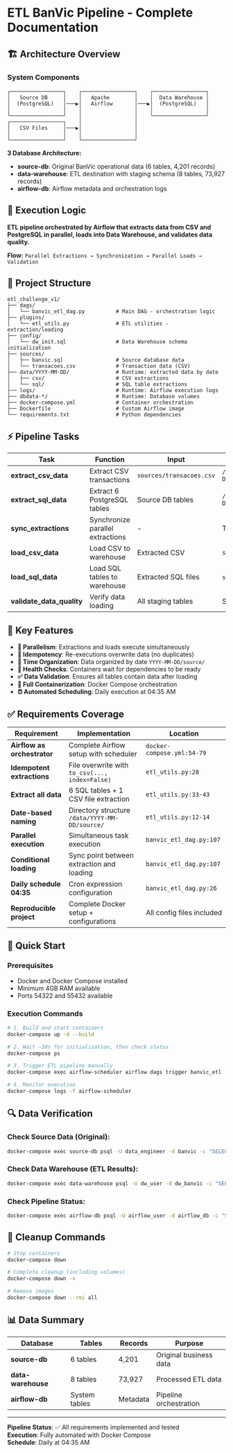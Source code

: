 # ETL BanVic Pipeline - Complete Documentation

## 🏗️ Architecture Overview

### System Components
```
┌─────────────────┐    ┌─────────────────┐    ┌─────────────────┐
│   Source DB     │    │   Apache        │    │  Data Warehouse │
│  (PostgreSQL)   │───▶│   Airflow       │───▶│  (PostgreSQL)   │
│                 │    │                 │    │                 │
└─────────────────┘    │                 │    └─────────────────┘
┌─────────────────┐    │                 │
│   CSV Files     │───▶│                 │
│                 │    │                 │
└─────────────────┘    └─────────────────┘
```

**3 Database Architecture:**
- **source-db**: Original BanVic operational data (6 tables, 4,201 records)
- **data-warehouse**: ETL destination with staging schema (8 tables, 73,927 records)
- **airflow-db**: Airflow metadata and orchestration logs

## 🧠 Execution Logic

**ETL pipeline orchestrated by Airflow that extracts data from CSV and PostgreSQL in parallel, loads into Data Warehouse, and validates data quality.**

**Flow:** `Parallel Extractions → Synchronization → Parallel Loads → Validation`

## 📁 Project Structure

```
etl_challenge_v1/
├── dags/
│   └── banvic_etl_dag.py          # Main DAG - orchestration logic
├── plugins/
│   └── etl_utils.py               # ETL utilities - extraction/loading
├── config/
│   └── dw_init.sql                # Data Warehouse schema initialization
├── sources/
│   ├── banvic.sql                 # Source database data
│   └── transacoes.csv             # Transaction data (CSV)
├── data/YYYY-MM-DD/               # Runtime: extracted data by date
│   ├── csv/                       # CSV extractions
│   └── sql/                       # SQL table extractions
├── logs/                          # Runtime: Airflow execution logs
├── dbdata-*/                      # Runtime: Database volumes
├── docker-compose.yml             # Container orchestration
├── Dockerfile                     # Custom Airflow image
└── requirements.txt               # Python dependencies
```

## ⚡ Pipeline Tasks

| Task | Function | Input | Output |
|------|----------|-------|--------|
| **extract_csv_data** | Extract CSV transactions | `sources/transacoes.csv` | `/data/YYYY-MM-DD/csv/transacoes.csv` |
| **extract_sql_data** | Extract 6 PostgreSQL tables | Source DB tables | `/data/YYYY-MM-DD/sql/*.csv` |
| **sync_extractions** | Synchronize parallel extractions | - | Task coordination |
| **load_csv_data** | Load CSV to warehouse | Extracted CSV | `staging.transacoes` |
| **load_sql_data** | Load SQL tables to warehouse | Extracted SQL files | `staging.*` tables |
| **validate_data_quality** | Verify data loading | All staging tables | Success/Failure status |

## 🚀 Key Features

- **🔄 Parallelism**: Extractions and loads execute simultaneously
- **🔁 Idempotency**: Re-executions overwrite data (no duplicates)
- **📅 Time Organization**: Data organized by date `YYYY-MM-DD/source/`
- **🏥 Health Checks**: Containers wait for dependencies to be ready
- **✅ Data Validation**: Ensures all tables contain data after loading
- **🐳 Full Containerization**: Docker Compose orchestration
- **⏰ Automated Scheduling**: Daily execution at 04:35 AM

## ✅ Requirements Coverage

| Requirement | Implementation | Location |
|-------------|----------------|----------|
| **Airflow as orchestrator** | Complete Airflow setup with scheduler | `docker-compose.yml:54-79` |
| **Idempotent extractions** | File overwrite with `to_csv(..., index=False)` | `etl_utils.py:28` |
| **Extract all data** | 6 SQL tables + 1 CSV file extraction | `etl_utils.py:33-43` |
| **Date-based naming** | Directory structure `/data/YYYY-MM-DD/source/` | `etl_utils.py:12-14` |
| **Parallel execution** | Simultaneous task execution | `banvic_etl_dag.py:107` |
| **Conditional loading** | Sync point between extraction and loading | `banvic_etl_dag.py:107` |
| **Daily schedule 04:35** | Cron expression configuration | `banvic_etl_dag.py:26` |
| **Reproducible project** | Complete Docker setup + configurations | All config files included |

## 🔧 Quick Start

### Prerequisites
- Docker and Docker Compose installed
- Minimum 4GB RAM available
- Ports 54322 and 55432 available

### Execution Commands

```bash
# 1. Build and start containers
docker-compose up -d --build

# 2. Wait ~30s for initialization, then check status
docker-compose ps

# 3. Trigger ETL pipeline manually
docker-compose exec airflow-scheduler airflow dags trigger banvic_etl

# 4. Monitor execution
docker-compose logs -f airflow-scheduler
```

## 🔍 Data Verification

### Check Source Data (Original):
```bash
docker-compose exec source-db psql -U data_engineer -d banvic -c "SELECT COUNT(*) FROM clientes;"
```

### Check Data Warehouse (ETL Results):
```bash
docker-compose exec data-warehouse psql -U dw_user -d dw_banvic -c "SELECT COUNT(*) FROM staging.transacoes;"
```

### Check Pipeline Status:
```bash
docker-compose exec airflow-db psql -U airflow_user -d airflow_db -c "SELECT dag_id, state, execution_date FROM dag_run WHERE dag_id='banvic_etl' ORDER BY execution_date DESC LIMIT 3;"
```

## 🛑 Cleanup Commands

```bash
# Stop containers
docker-compose down

# Complete cleanup (including volumes)
docker-compose down -v

# Remove images
docker-compose down --rmi all
```

## 📊 Data Summary

| Database | Tables | Records | Purpose |
|----------|--------|---------|---------|
| **source-db** | 6 tables | 4,201 | Original business data |
| **data-warehouse** | 8 tables | 73,927 | Processed ETL data |
| **airflow-db** | System tables | Metadata | Pipeline orchestration |

---
**Pipeline Status**: ✅ All requirements implemented and tested  
**Execution**: Fully automated with Docker Compose  
**Schedule**: Daily at 04:35 AM